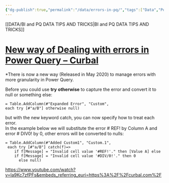 ```yaml
---
{"dg-publish":true,"permalink":"/data/errors-in-pq/","tags":["Data","Power_query"]}
---
```


[[DATA/BI and PQ DATA TIPS AND TRICKS\|BI and PQ DATA TIPS AND TRICKS]]

# [New way of Dealing with errors in Power Query – Curbal](https://curbal.com/curbal-learning-portal/new-way-of-dealing-with-errors-in-power-query)


*There is now a new way (Released in May 2020) to manage errors with more granularity in Power Query.

Before you could use **try** **otherwise** to capture the error and convert it to null or something else:

```
= Table.AddColumn(#"Expanded Error", "Custom", 
each try [#"a/B"] otherwise null)
```

but with the new keyword catch, you can now specify how to treat each error.  
In the example below we will substitute the error # REF! by Column A and error # DIV0! by 0, other errors will be converted to nulls:

```
= Table.AddColumn(#"Added Custom1", "Custom.1",
 each try [#"a/B"] catch(f)=> 
    if f[Message] = "Invalid cell value '#REF!'." then [Value A] else 
    if f[Message] = "Invalid cell value '#DIV/0!'." then 0
      else null)
```

https://www.youtube.com/watch?v=la9Kc7zfPFs&embeds_referring_euri=https%3A%2F%2Fcurbal.com%2F

